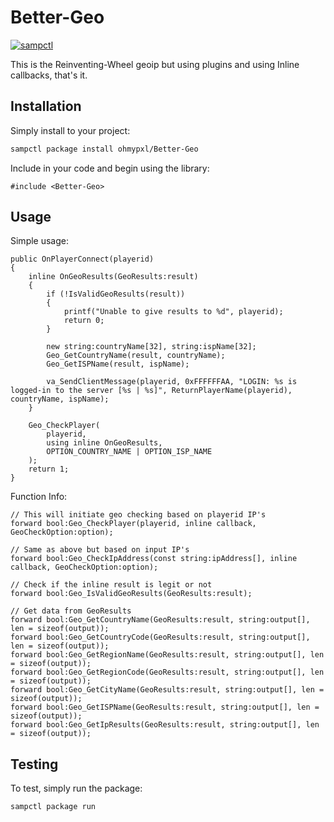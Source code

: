 # Better-Geo

[![sampctl](https://img.shields.io/badge/sampctl-Better--Geo-2f2f2f.svg?style=for-the-badge)](https://github.com/ohmypxl/Better-Geo)

This is the Reinventing-Wheel geoip but using plugins and using Inline callbacks, that's it.

## Installation

Simply install to your project:

```bash
sampctl package install ohmypxl/Better-Geo
```

Include in your code and begin using the library:

```pawn
#include <Better-Geo>
```

## Usage

Simple usage:
```pawn
public OnPlayerConnect(playerid)
{
	inline OnGeoResults(GeoResults:result)
	{
		if (!IsValidGeoResults(result))
		{
			printf("Unable to give results to %d", playerid);
			return 0;
		}

		new string:countryName[32], string:ispName[32];
		Geo_GetCountryName(result, countryName);
		Geo_GetISPName(result, ispName);

		va_SendClientMessage(playerid, 0xFFFFFFAA, "LOGIN: %s is logged-in to the server [%s | %s]", ReturnPlayerName(playerid), countryName, ispName);
	}

	Geo_CheckPlayer(
		playerid, 
		using inline OnGeoResults, 
		OPTION_COUNTRY_NAME | OPTION_ISP_NAME
	);
	return 1;
}
```

Function Info:
```pawn
// This will initiate geo checking based on playerid IP's
forward bool:Geo_CheckPlayer(playerid, inline callback, GeoCheckOption:option);

// Same as above but based on input IP's
forward bool:Geo_CheckIpAddress(const string:ipAddress[], inline callback, GeoCheckOption:option);

// Check if the inline result is legit or not
forward bool:Geo_IsValidGeoResults(GeoResults:result);

// Get data from GeoResults
forward bool:Geo_GetCountryName(GeoResults:result, string:output[], len = sizeof(output));
forward bool:Geo_GetCountryCode(GeoResults:result, string:output[], len = sizeof(output));
forward bool:Geo_GetRegionName(GeoResults:result, string:output[], len = sizeof(output));
forward bool:Geo_GetRegionCode(GeoResults:result, string:output[], len = sizeof(output));
forward bool:Geo_GetCityName(GeoResults:result, string:output[], len = sizeof(output));
forward bool:Geo_GetISPName(GeoResults:result, string:output[], len = sizeof(output));
forward bool:Geo_GetIpResults(GeoResults:result, string:output[], len = sizeof(output));
```

## Testing


To test, simply run the package:

```bash
sampctl package run
```
